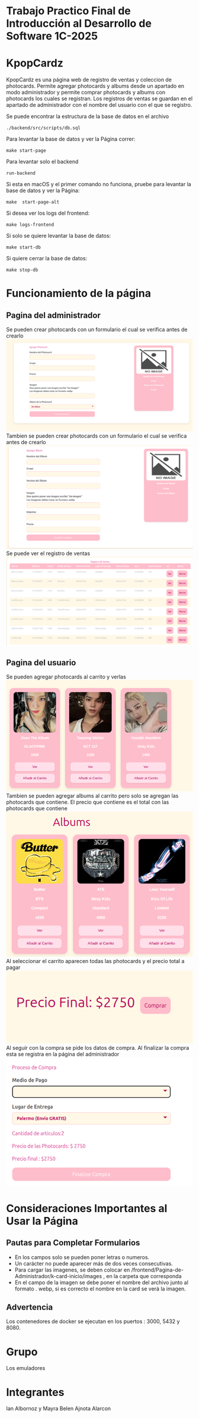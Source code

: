 # Trabajo Practico Final de Introducción al Desarrollo de Software 1C-2025

# KpopCardz

KpopCardz es una página web de registro de ventas y coleccion de photocards. Permite agregar photocards y albums desde un apartado en modo administrador y permite comprar photocards y albums con photocards los cuales se registran. Los registros de ventas se guardan en el apartado de administrador con el nombre del usuario con el que se registro.


Se puede encontrar la estructura de la base de datos en el archivo

```
./backend/src/scripts/db.sql
```

Para levantar la base de datos y ver la Página correr:

```
make start-page
```

Para levantar solo el backend 
```
run-backend
```

Si esta en macOS y el primer comando no funciona, pruebe para levantar la base de datos y ver la Página:

```
make  start-page-alt
```

Si desea ver los logs del frontend:

```
make logs-frontend
```

Si solo se quiere levantar la base de datos:

```
make start-db
```

Si quiere cerrar la base de datos:

```
make stop-db
```

# Funcionamiento de la página
## Pagina del administrador
Se pueden crear photocards con un formulario el cual se verifica antes de crearlo
![crearphotocard](crearPhotocard.png)
Tambien se pueden crear photocards con un formulario el cual se verifica antes de crearlo
![](crearAlbum.png)
Se puede ver el registro de ventas
![](registroVentas.png)

## Pagina del usuario
Se pueden agregar photocards al carrito y verlas
![](photocardsUsuario.png)
Tambien se pueden agregar albums al carrito pero solo se agregan las photocards que contiene. El precio que contiene es el total con las photocards que contiene
![](AlbumsUsuario.png)
Al seleccionar el carrito aparecen todas las photocards y el precio total a pagar
![](carritoUsuario.png)
Al seguir con la compra se pide los datos de compra. Al finalizar la compra esta se registra en la página del administrador
![](procesoCompra.png)




# Consideraciones Importantes al Usar la Página

## Pautas para Completar Formularios

- En los campos solo se pueden poner letras o numeros.
- Un carácter no puede aparecer más de dos veces consecutivas.
- Para cargar las imagenes, se deben colocar en /frontend/Pagina-de-Administrador/k-card-inicio/images , en la carpeta que corresponda
- En el campo de la imagen se debe poner el nombre del archivo junto al formato . webp, si es correcto el nombre en la card se verá la imagen.

## Advertencia

Los contenedores de docker se ejecutan en los puertos : 3000, 5432 y 8080.

# Grupo

Los emuladores

# Integrantes

Ian Albornoz y Mayra Belen Ajnota Alarcon
